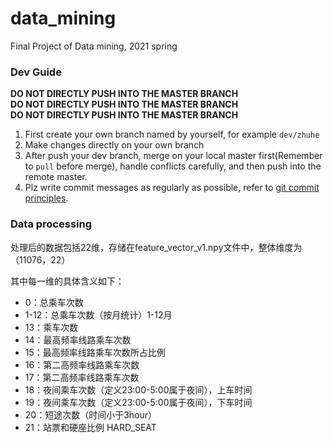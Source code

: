 # data_mining

Final Project of Data mining, 2021 spring

### Dev Guide

**DO NOT DIRECTLY PUSH INTO THE MASTER BRANCH**  
**DO NOT DIRECTLY PUSH INTO THE MASTER BRANCH**  
**DO NOT DIRECTLY PUSH INTO THE MASTER BRANCH**  

1. First create your own branch named by yourself, for example `dev/zhuhe`
2. Make changes directly on your own branch
3. After push your dev branch, merge on your local master first(Remember to `pull` before merge), handle conflicts carefully, and then push into the remote master.
4. Plz write commit messages as regularly as possible, refer to [git commit principles](https://blog.csdn.net/github_39506988/article/details/90298780).





### Data processing

处理后的数据包括22维，存储在feature_vector_v1.npy文件中，整体维度为（11076，22）

其中每一维的具体含义如下：

- 0：总乘车次数
- 1-12：总乘车次数（按月统计）1-12月
- 13：乘车次数
- 14：最高频率线路乘车次数
- 15：最高频率线路乘车次数所占比例
- 16：第二高频率线路乘车次数
- 17：第二高频率线路乘车次数
- 18：夜间乘车次数（定义23:00-5:00属于夜间），上车时间
- 19：夜间乘车次数（定义23:00-5:00属于夜间），下车时间
- 20：短途次数（时间小于3hour）
- 21：站票和硬座比例 HARD_SEAT





